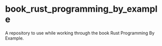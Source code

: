 # book_rust_programming_by_example
A repository to use while working through the book Rust Programming By Example.
